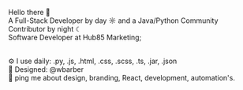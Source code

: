 Hello there 👋 <br>
A Full-Stack Developer by day ☼ and a Java/Python Community Contributor by night ☾ <br>
Software Developer at Hub85 Marketing;<br>
<br>

⚙️ I use daily: .py, .js, .html, .css, .scss, .ts, .jar, .json <br>
💅 Designed: @wbarber <br>
💬 ping me about design, branding, React, development, automation's.
